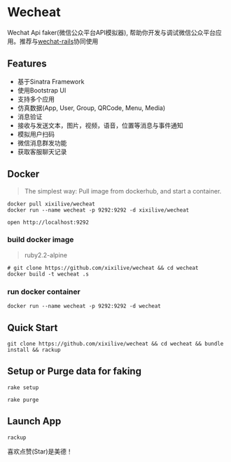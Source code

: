 # Wecheat

Wechat Api faker(微信公众平台API模拟器), 帮助你开发与调试微信公众平台应用。推荐与[wechat-rails](https://github.com/skinnyworm/wechat-rails)协同使用

## Features

* 基于Sinatra Framework
* 使用Bootstrap UI
* 支持多个应用
* 仿真数据(App, User, Group, QRCode, Menu, Media)
* 消息验证
* 接收与发送文本，图片，视频，语音，位置等消息与事件通知
* 模拟用户扫码
* 微信消息群发功能
* 获取客服聊天记录

## Docker

> The simplest way: Pull image from dockerhub, and start a container.

```
docker pull xixilive/wecheat
docker run --name wecheat -p 9292:9292 -d xixilive/wecheat

open http://localhost:9292
```

### build docker image 

> ruby2.2-alpine

```
# git clone https://github.com/xixilive/wecheat && cd wecheat
docker build -t wecheat .s
```

### run docker container

```
docker run --name wecheat -p 9292:9292 -d wecheat
```

## Quick Start

```shell
git clone https://github.com/xixilive/wecheat && cd wecheat && bundle install && rackup
```

## Setup or Purge data for faking

```shell
rake setup

rake purge
```

## Launch App

```shell
rackup
```

喜欢点赞(Star)是美德！